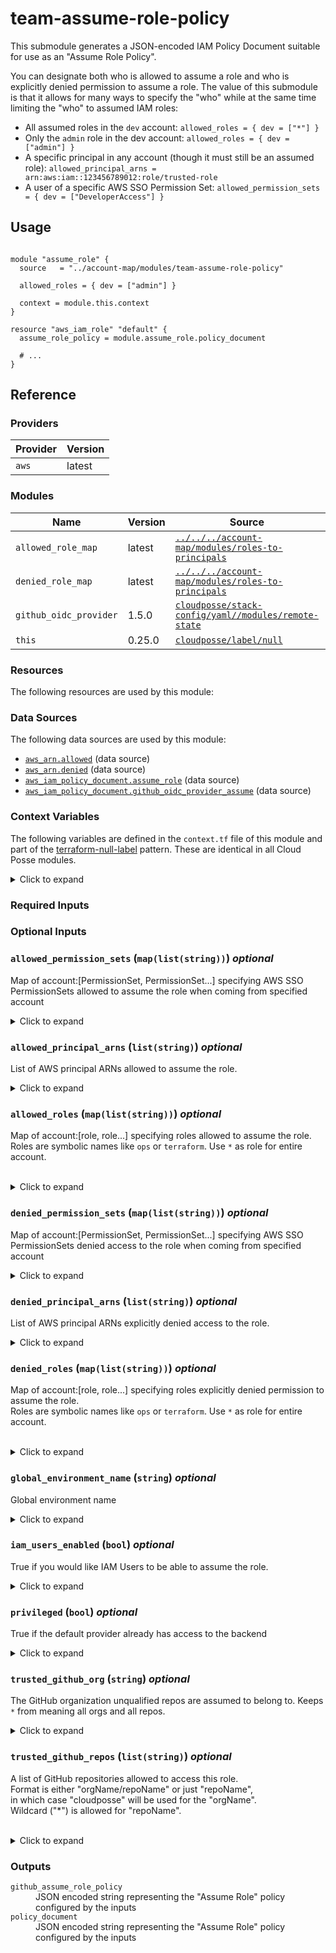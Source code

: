 # team-assume-role-policy

This submodule generates a JSON-encoded IAM Policy Document suitable for use as an "Assume Role Policy".

You can designate both who is allowed to assume a role and who is explicitly denied permission to assume a role. The
value of this submodule is that it allows for many ways to specify the "who" while at the same time limiting the "who"
to assumed IAM roles:

- All assumed roles in the `dev` account: `allowed_roles = { dev = ["*"] }`
- Only the `admin` role in the dev account: `allowed_roles = { dev = ["admin"] }`
- A specific principal in any account (though it must still be an assumed role):
  `allowed_principal_arns = arn:aws:iam::123456789012:role/trusted-role`
- A user of a specific AWS SSO Permission Set: `allowed_permission_sets = { dev = ["DeveloperAccess"] }`

## Usage

```hcl

module "assume_role" {
  source   = "../account-map/modules/team-assume-role-policy"

  allowed_roles = { dev = ["admin"] }

  context = module.this.context
}

resource "aws_iam_role" "default" {
  assume_role_policy = module.assume_role.policy_document

  # ...
}
```

<!-- prettier-ignore-start -->
<!-- BEGINNING OF PRE-COMMIT-TERRAFORM DOCS HOOK -->


## Reference



### Providers

| Provider | Version |
| --- | --- |
| `aws` | latest |


### Modules

Name | Version | Source | Description
--- | --- | --- | ---
`allowed_role_map` | latest | [`../../../account-map/modules/roles-to-principals`](https://registry.terraform.io/modules/../../../account-map/modules/roles-to-principals/) | n/a
`denied_role_map` | latest | [`../../../account-map/modules/roles-to-principals`](https://registry.terraform.io/modules/../../../account-map/modules/roles-to-principals/) | n/a
`github_oidc_provider` | 1.5.0 | [`cloudposse/stack-config/yaml//modules/remote-state`](https://registry.terraform.io/modules/cloudposse/stack-config/yaml/modules/remote-state/1.5.0) | n/a
`this` | 0.25.0 | [`cloudposse/label/null`](https://registry.terraform.io/modules/cloudposse/label/null/0.25.0) | n/a


### Resources

The following resources are used by this module:


### Data Sources

The following data sources are used by this module:

  - [`aws_arn.allowed`](https://registry.terraform.io/providers/hashicorp/aws/latest/docs/data-sources/arn) (data source)
  - [`aws_arn.denied`](https://registry.terraform.io/providers/hashicorp/aws/latest/docs/data-sources/arn) (data source)
  - [`aws_iam_policy_document.assume_role`](https://registry.terraform.io/providers/hashicorp/aws/latest/docs/data-sources/iam_policy_document) (data source)
  - [`aws_iam_policy_document.github_oidc_provider_assume`](https://registry.terraform.io/providers/hashicorp/aws/latest/docs/data-sources/iam_policy_document) (data source)

### Context Variables

The following variables are defined in the `context.tf` file of this module and part of the [terraform-null-label](https://registry.terraform.io/modules/cloudposse/label/null) pattern. These are identical in all Cloud Posse modules.

<details>
<summary>Click to expand</summary>
### `additional_tag_map` (`map(string)`) <i>optional</i>


Additional key-value pairs to add to each map in `tags_as_list_of_maps`. Not added to `tags` or `id`.<br/>
This is for some rare cases where resources want additional configuration of tags<br/>
and therefore take a list of maps with tag key, value, and additional configuration.<br/>
<br/>

<details>
<summary>Click to expand</summary>

<dl>
  <dt>Required</dt>
  <dd>No</dd>
  <dt>Type</dt>
  <dd>
  `map(string)`
  </dd>
  <dt>Default value</dt>
  <dd>
  `{}`
  </dd>
</dl>

</details

---


### `attributes` (`list(string)`) <i>optional</i>


ID element. Additional attributes (e.g. `workers` or `cluster`) to add to `id`,<br/>
in the order they appear in the list. New attributes are appended to the<br/>
end of the list. The elements of the list are joined by the `delimiter`<br/>
and treated as a single ID element.<br/>
<br/>

<details>
<summary>Click to expand</summary>

<dl>
  <dt>Required</dt>
  <dd>No</dd>
  <dt>Type</dt>
  <dd>
  `list(string)`
  </dd>
  <dt>Default value</dt>
  <dd>
  `[]`
  </dd>
</dl>

</details

---


### `context` (`any`) <i>optional</i>


Single object for setting entire context at once.<br/>
See description of individual variables for details.<br/>
Leave string and numeric variables as `null` to use default value.<br/>
Individual variable settings (non-null) override settings in context object,<br/>
except for attributes, tags, and additional_tag_map, which are merged.<br/>
<br/>

<details>
<summary>Click to expand</summary>

<dl>
  <dt>Required</dt>
  <dd>No</dd>
  <dt>Type</dt>
  <dd>
  `any`
  </dd>
  <dt>Default value</dt>
  <dd>
  
  ```hcl
  {
    "additional_tag_map": {},
    "attributes": [],
    "delimiter": null,
    "descriptor_formats": {},
    "enabled": true,
    "environment": null,
    "id_length_limit": null,
    "label_key_case": null,
    "label_order": [],
    "label_value_case": null,
    "labels_as_tags": [
      "unset"
    ],
    "name": null,
    "namespace": null,
    "regex_replace_chars": null,
    "stage": null,
    "tags": {},
    "tenant": null
  }
  ```
  
  </dd>
</dl>

</details

---


### `delimiter` (`string`) <i>optional</i>


Delimiter to be used between ID elements.<br/>
Defaults to `-` (hyphen). Set to `""` to use no delimiter at all.<br/>
<br/>

<details>
<summary>Click to expand</summary>

<dl>
  <dt>Required</dt>
  <dd>No</dd>
  <dt>Type</dt>
  <dd>
  `string`
  </dd>
  <dt>Default value</dt>
  <dd>
  `null`
  </dd>
</dl>

</details

---


### `descriptor_formats` (`any`) <i>optional</i>


Describe additional descriptors to be output in the `descriptors` output map.<br/>
Map of maps. Keys are names of descriptors. Values are maps of the form<br/>
`{<br/>
   format = string<br/>
   labels = list(string)<br/>
}`<br/>
(Type is `any` so the map values can later be enhanced to provide additional options.)<br/>
`format` is a Terraform format string to be passed to the `format()` function.<br/>
`labels` is a list of labels, in order, to pass to `format()` function.<br/>
Label values will be normalized before being passed to `format()` so they will be<br/>
identical to how they appear in `id`.<br/>
Default is `{}` (`descriptors` output will be empty).<br/>
<br/>

<details>
<summary>Click to expand</summary>

<dl>
  <dt>Required</dt>
  <dd>No</dd>
  <dt>Type</dt>
  <dd>
  `any`
  </dd>
  <dt>Default value</dt>
  <dd>
  `{}`
  </dd>
</dl>

</details

---


### `enabled` (`bool`) <i>optional</i>


Set to false to prevent the module from creating any resources<br/>

<details>
<summary>Click to expand</summary>

<dl>
  <dt>Required</dt>
  <dd>No</dd>
  <dt>Type</dt>
  <dd>
  `bool`
  </dd>
  <dt>Default value</dt>
  <dd>
  `null`
  </dd>
</dl>

</details

---


### `environment` (`string`) <i>optional</i>


ID element. Usually used for region e.g. 'uw2', 'us-west-2', OR role 'prod', 'staging', 'dev', 'UAT'<br/>

<details>
<summary>Click to expand</summary>

<dl>
  <dt>Required</dt>
  <dd>No</dd>
  <dt>Type</dt>
  <dd>
  `string`
  </dd>
  <dt>Default value</dt>
  <dd>
  `null`
  </dd>
</dl>

</details

---


### `id_length_limit` (`number`) <i>optional</i>


Limit `id` to this many characters (minimum 6).<br/>
Set to `0` for unlimited length.<br/>
Set to `null` for keep the existing setting, which defaults to `0`.<br/>
Does not affect `id_full`.<br/>
<br/>

<details>
<summary>Click to expand</summary>

<dl>
  <dt>Required</dt>
  <dd>No</dd>
  <dt>Type</dt>
  <dd>
  `number`
  </dd>
  <dt>Default value</dt>
  <dd>
  `null`
  </dd>
</dl>

</details

---


### `label_key_case` (`string`) <i>optional</i>


Controls the letter case of the `tags` keys (label names) for tags generated by this module.<br/>
Does not affect keys of tags passed in via the `tags` input.<br/>
Possible values: `lower`, `title`, `upper`.<br/>
Default value: `title`.<br/>
<br/>

<details>
<summary>Click to expand</summary>

<dl>
  <dt>Required</dt>
  <dd>No</dd>
  <dt>Type</dt>
  <dd>
  `string`
  </dd>
  <dt>Default value</dt>
  <dd>
  `null`
  </dd>
</dl>

</details

---


### `label_order` (`list(string)`) <i>optional</i>


The order in which the labels (ID elements) appear in the `id`.<br/>
Defaults to ["namespace", "environment", "stage", "name", "attributes"].<br/>
You can omit any of the 6 labels ("tenant" is the 6th), but at least one must be present.<br/>
<br/>

<details>
<summary>Click to expand</summary>

<dl>
  <dt>Required</dt>
  <dd>No</dd>
  <dt>Type</dt>
  <dd>
  `list(string)`
  </dd>
  <dt>Default value</dt>
  <dd>
  `null`
  </dd>
</dl>

</details

---


### `label_value_case` (`string`) <i>optional</i>


Controls the letter case of ID elements (labels) as included in `id`,<br/>
set as tag values, and output by this module individually.<br/>
Does not affect values of tags passed in via the `tags` input.<br/>
Possible values: `lower`, `title`, `upper` and `none` (no transformation).<br/>
Set this to `title` and set `delimiter` to `""` to yield Pascal Case IDs.<br/>
Default value: `lower`.<br/>
<br/>

<details>
<summary>Click to expand</summary>

<dl>
  <dt>Required</dt>
  <dd>No</dd>
  <dt>Type</dt>
  <dd>
  `string`
  </dd>
  <dt>Default value</dt>
  <dd>
  `null`
  </dd>
</dl>

</details

---


### `labels_as_tags` (`set(string)`) <i>optional</i>


Set of labels (ID elements) to include as tags in the `tags` output.<br/>
Default is to include all labels.<br/>
Tags with empty values will not be included in the `tags` output.<br/>
Set to `[]` to suppress all generated tags.<br/>
**Notes:**<br/>
  The value of the `name` tag, if included, will be the `id`, not the `name`.<br/>
  Unlike other `null-label` inputs, the initial setting of `labels_as_tags` cannot be<br/>
  changed in later chained modules. Attempts to change it will be silently ignored.<br/>
<br/>

<details>
<summary>Click to expand</summary>

<dl>
  <dt>Required</dt>
  <dd>No</dd>
  <dt>Type</dt>
  <dd>
  `set(string)`
  </dd>
  <dt>Default value</dt>
  <dd>
  
  ```hcl
  [
    "default"
  ]
  ```
  
  </dd>
</dl>

</details

---


### `name` (`string`) <i>optional</i>


ID element. Usually the component or solution name, e.g. 'app' or 'jenkins'.<br/>
This is the only ID element not also included as a `tag`.<br/>
The "name" tag is set to the full `id` string. There is no tag with the value of the `name` input.<br/>
<br/>

<details>
<summary>Click to expand</summary>

<dl>
  <dt>Required</dt>
  <dd>No</dd>
  <dt>Type</dt>
  <dd>
  `string`
  </dd>
  <dt>Default value</dt>
  <dd>
  `null`
  </dd>
</dl>

</details

---


### `namespace` (`string`) <i>optional</i>


ID element. Usually an abbreviation of your organization name, e.g. 'eg' or 'cp', to help ensure generated IDs are globally unique<br/>

<details>
<summary>Click to expand</summary>

<dl>
  <dt>Required</dt>
  <dd>No</dd>
  <dt>Type</dt>
  <dd>
  `string`
  </dd>
  <dt>Default value</dt>
  <dd>
  `null`
  </dd>
</dl>

</details

---


### `regex_replace_chars` (`string`) <i>optional</i>


Terraform regular expression (regex) string.<br/>
Characters matching the regex will be removed from the ID elements.<br/>
If not set, `"/[^a-zA-Z0-9-]/"` is used to remove all characters other than hyphens, letters and digits.<br/>
<br/>

<details>
<summary>Click to expand</summary>

<dl>
  <dt>Required</dt>
  <dd>No</dd>
  <dt>Type</dt>
  <dd>
  `string`
  </dd>
  <dt>Default value</dt>
  <dd>
  `null`
  </dd>
</dl>

</details

---


### `stage` (`string`) <i>optional</i>


ID element. Usually used to indicate role, e.g. 'prod', 'staging', 'source', 'build', 'test', 'deploy', 'release'<br/>

<details>
<summary>Click to expand</summary>

<dl>
  <dt>Required</dt>
  <dd>No</dd>
  <dt>Type</dt>
  <dd>
  `string`
  </dd>
  <dt>Default value</dt>
  <dd>
  `null`
  </dd>
</dl>

</details

---


### `tags` (`map(string)`) <i>optional</i>


Additional tags (e.g. `{'BusinessUnit': 'XYZ'}`).<br/>
Neither the tag keys nor the tag values will be modified by this module.<br/>
<br/>

<details>
<summary>Click to expand</summary>

<dl>
  <dt>Required</dt>
  <dd>No</dd>
  <dt>Type</dt>
  <dd>
  `map(string)`
  </dd>
  <dt>Default value</dt>
  <dd>
  `{}`
  </dd>
</dl>

</details

---


### `tenant` (`string`) <i>optional</i>


ID element _(Rarely used, not included by default)_. A customer identifier, indicating who this instance of a resource is for<br/>

<details>
<summary>Click to expand</summary>

<dl>
  <dt>Required</dt>
  <dd>No</dd>
  <dt>Type</dt>
  <dd>
  `string`
  </dd>
  <dt>Default value</dt>
  <dd>
  `null`
  </dd>
</dl>

</details

---



</details>

### Required Inputs

### Optional Inputs
### `allowed_permission_sets` (`map(list(string))`) <i>optional</i>


Map of account:[PermissionSet, PermissionSet...] specifying AWS SSO PermissionSets allowed to assume the role when coming from specified account<br/>

<details>
<summary>Click to expand</summary>

<dl>
  <dt>Required</dt>
  <dd>No</dd>
  <dt>Type</dt>
  <dd>
  `map(list(string))`
  </dd>
  <dt>Default value</dt>
  <dd>
  `{}`
  </dd>
</dl>

</details

---


### `allowed_principal_arns` (`list(string)`) <i>optional</i>


List of AWS principal ARNs allowed to assume the role.<br/>

<details>
<summary>Click to expand</summary>

<dl>
  <dt>Required</dt>
  <dd>No</dd>
  <dt>Type</dt>
  <dd>
  `list(string)`
  </dd>
  <dt>Default value</dt>
  <dd>
  `[]`
  </dd>
</dl>

</details

---


### `allowed_roles` (`map(list(string))`) <i>optional</i>


Map of account:[role, role...] specifying roles allowed to assume the role.<br/>
Roles are symbolic names like `ops` or `terraform`. Use `*` as role for entire account.<br/>
<br/>

<details>
<summary>Click to expand</summary>

<dl>
  <dt>Required</dt>
  <dd>No</dd>
  <dt>Type</dt>
  <dd>
  `map(list(string))`
  </dd>
  <dt>Default value</dt>
  <dd>
  `{}`
  </dd>
</dl>

</details

---


### `denied_permission_sets` (`map(list(string))`) <i>optional</i>


Map of account:[PermissionSet, PermissionSet...] specifying AWS SSO PermissionSets denied access to the role when coming from specified account<br/>

<details>
<summary>Click to expand</summary>

<dl>
  <dt>Required</dt>
  <dd>No</dd>
  <dt>Type</dt>
  <dd>
  `map(list(string))`
  </dd>
  <dt>Default value</dt>
  <dd>
  `{}`
  </dd>
</dl>

</details

---


### `denied_principal_arns` (`list(string)`) <i>optional</i>


List of AWS principal ARNs explicitly denied access to the role.<br/>

<details>
<summary>Click to expand</summary>

<dl>
  <dt>Required</dt>
  <dd>No</dd>
  <dt>Type</dt>
  <dd>
  `list(string)`
  </dd>
  <dt>Default value</dt>
  <dd>
  `[]`
  </dd>
</dl>

</details

---


### `denied_roles` (`map(list(string))`) <i>optional</i>


Map of account:[role, role...] specifying roles explicitly denied permission to assume the role.<br/>
Roles are symbolic names like `ops` or `terraform`. Use `*` as role for entire account.<br/>
<br/>

<details>
<summary>Click to expand</summary>

<dl>
  <dt>Required</dt>
  <dd>No</dd>
  <dt>Type</dt>
  <dd>
  `map(list(string))`
  </dd>
  <dt>Default value</dt>
  <dd>
  `{}`
  </dd>
</dl>

</details

---


### `global_environment_name` (`string`) <i>optional</i>


Global environment name<br/>

<details>
<summary>Click to expand</summary>

<dl>
  <dt>Required</dt>
  <dd>No</dd>
  <dt>Type</dt>
  <dd>
  `string`
  </dd>
  <dt>Default value</dt>
  <dd>
  `"gbl"`
  </dd>
</dl>

</details

---


### `iam_users_enabled` (`bool`) <i>optional</i>


True if you would like IAM Users to be able to assume the role.<br/>

<details>
<summary>Click to expand</summary>

<dl>
  <dt>Required</dt>
  <dd>No</dd>
  <dt>Type</dt>
  <dd>
  `bool`
  </dd>
  <dt>Default value</dt>
  <dd>
  `false`
  </dd>
</dl>

</details

---


### `privileged` (`bool`) <i>optional</i>


True if the default provider already has access to the backend<br/>

<details>
<summary>Click to expand</summary>

<dl>
  <dt>Required</dt>
  <dd>No</dd>
  <dt>Type</dt>
  <dd>
  `bool`
  </dd>
  <dt>Default value</dt>
  <dd>
  `false`
  </dd>
</dl>

</details

---


### `trusted_github_org` (`string`) <i>optional</i>


The GitHub organization unqualified repos are assumed to belong to. Keeps `*` from meaning all orgs and all repos.<br/>

<details>
<summary>Click to expand</summary>

<dl>
  <dt>Required</dt>
  <dd>No</dd>
  <dt>Type</dt>
  <dd>
  `string`
  </dd>
  <dt>Default value</dt>
  <dd>
  `"cloudposse"`
  </dd>
</dl>

</details

---


### `trusted_github_repos` (`list(string)`) <i>optional</i>


A list of GitHub repositories allowed to access this role.<br/>
Format is either "orgName/repoName" or just "repoName",<br/>
in which case "cloudposse" will be used for the "orgName".<br/>
Wildcard ("*") is allowed for "repoName".<br/>
<br/>

<details>
<summary>Click to expand</summary>

<dl>
  <dt>Required</dt>
  <dd>No</dd>
  <dt>Type</dt>
  <dd>
  `list(string)`
  </dd>
  <dt>Default value</dt>
  <dd>
  `[]`
  </dd>
</dl>

</details

---



### Outputs

<dl>
  <dt><code>github_assume_role_policy</code></dt>
  <dd>
    JSON encoded string representing the "Assume Role" policy configured by the inputs<br/>
  </dd>
  <dt><code>policy_document</code></dt>
  <dd>
    JSON encoded string representing the "Assume Role" policy configured by the inputs<br/>
  </dd>
</dl>
<!-- END OF PRE-COMMIT-TERRAFORM DOCS HOOK -->
<!-- prettier-ignore-end -->
